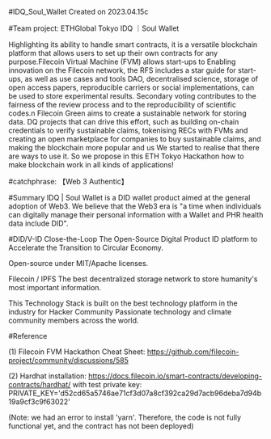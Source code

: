 #IDQ_Soul_Wallet
Created on 2023.04.15c

#Team project: ETHGlobal Tokyo
IDQ ｜Soul Wallet

Highlighting its ability to handle smart contracts, it is a versatile blockchain platform that allows users to set up their own contracts for any purpose.Filecoin Virtual Machine (FVM) allows start-ups to Enabling innovation on the Filecoin network, the RFS includes a star guide for start-ups, as well as use cases and tools DAO, decentralised science, storage of open access papers, reproducible carriers or social implementations,
can be used to store experimental results. Secondary voting contributes to the fairness of the review process and to the reproducibility of scientific codes.n Filecoin Green aims to create a sustainable network for storing data. DQ projects that can drive this effort, such as building on-chain credentials to verify sustainable claims, tokenising RECs with FVMs and creating an open marketplace for companies to buy sustainable claims, and making the blockchain more popular and us We started to realise that there are ways to use it. So we propose in this ETH Tokyo Hackathon how to make blockchain work in all kinds of applications!

#catchphrase:
【Web 3 Authentic】

#Summary
IDQ | Soul Wallet is a DID wallet product aimed at the general adoption of Web3.
We believe that the Web3 era is "a time when individuals can digitally manage their personal information with a Wallet and PHR health data include DID".

#DID/V-ID
Close-the-Loop 
The Open-Source Digital Product ID platform to Accelerate the Transition to Circular Economy. 

Open-source under MIT/Apache licenses.

Filecoin / IPFS
The best decentralized storage network to store humanity's most important information.

This Technology Stack is built on the best technology platform in the industry for  Hacker Community
Passionate technology and climate community members across the world.

#Reference 

(1) Filecoin FVM Hackathon Cheat Sheet:
https://github.com/filecoin-project/community/discussions/585

(2) Hardhat installation:
https://docs.filecoin.io/smart-contracts/developing-contracts/hardhat/
with test private key:
PRIVATE_KEY='d52cd65a5746ae71cf3d07a8cf392ca29d7acb96deba7d94b19a9cf3c9f63022'

(Note: we had an error to install 'yarn'. Therefore, the code is not fully functional yet, and the contract has not been deployed)

